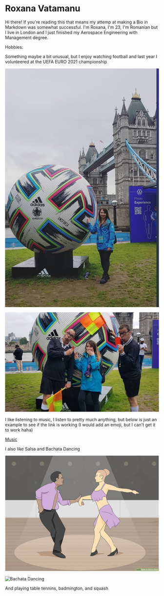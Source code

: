 # Roxana Vatamanu 

Hi there! If you're reading this that means my attemp at making a Bio in Markdown was somewhat successful. I'm Roxana, I'm 23, I'm Romanian but I live in London and I just finished my Aerospace Engineering with Management degree. 

Hobbies:

Something maybe a bit unusual, but I enjoy watching football and last year I volunteered at the UEFA EURO 2021 championship 

![UEFA EURO](euro3.jpg)

![UEFA EURO](euro4.jpg)

I like listening to music, I listen to pretty much anything, but below is just an example to see if the link is working (I would add an emoji, but I can't get it to work haha)

[Music](https://www.youtube.com/watch?v=tG954v6cP-I) 

I also like Salsa and Bachata Dancing 

![Salsa Dancing](salsa.jpg) 

![Bachata Dancing](https://www.wikihow.com/images/thumb/0/06/Dance-Salsa-Step-26.jpg/aid56699-v4-728px-Dance-Salsa-Step-26.jpg)

And playing table tennins, badmington, and squash 